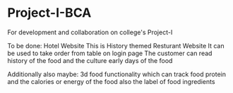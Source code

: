 # Project-I-BCA
For development and collaboration on college's Project-I

To be done:
Hotel Website
This is History themed Resturant Website
It can be used to take order from table on login page 
The customer can read history of the food and the culture early days of the food 

Additionally also maybe:
3d food functionality which can track food protein and the calories or energy of the food
also the label of food ingredients


